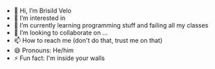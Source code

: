 - 👋 Hi, I’m Brisild Velo
- 👀 I’m interested in 
- 🌱 I’m currently learning programming stuff and failing all my classes 
- 💞️ I’m looking to collaborate on ...
- 📫 How to reach me (don't do that, trust me on that)
- 😄 Pronouns: He/him
- ⚡ Fun fact: I'm inside your walls 

<!---
B204-hash/B204-hash is a ✨ special ✨ repository because its `README.md` (this file) appears on your GitHub profile.
You can click the Preview link to take a look at your changes.
--->
